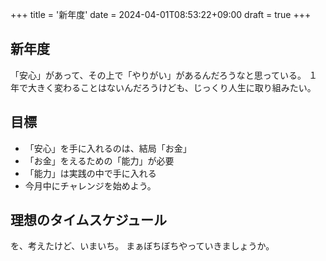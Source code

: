+++
title = '新年度'
date = 2024-04-01T08:53:22+09:00
draft = true
+++


## 新年度
「安心」があって、その上で「やりがい」があるんだろうなと思っている。
１年で大きく変わることはないんだろうけども、じっくり人生に取り組みたい。

## 目標
* 「安心」を手に入れるのは、結局「お金」
* 「お金」をえるための「能力」が必要
* 「能力」は実践の中で手に入れる
* 今月中にチャレンジを始めよう。


## 理想のタイムスケジュール
を、考えたけど、いまいち。
まぁぼちぼちやっていきましょうか。


